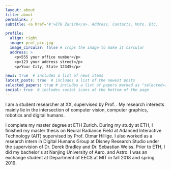 ```yaml
---
layout: about
title: about
permalink: /
subtitle: <a href='#'>ETH Zurich</a>. Address. Contacts. Moto. Etc.

profile:
  align: right
  image: prof_pic.jpg
  image_circular: false # crops the image to make it circular
  address: >
    <p>555 your office number</p>
    <p>123 your address street</p>
    <p>Your City, State 12345</p>

news: true  # includes a list of news items
latest_posts: true  # includes a list of the newest posts
selected_papers: true # includes a list of papers marked as "selected={true}"
social: true  # includes social icons at the bottom of the page
---
```

I am a student researcher at XX, supervised by Prof. . My research interests mainly lie in the intersection of computer vision, computer graphics, robotics and digital humans.

I complete my master degree at ETH Zurich. During my study at ETH, I finished my master thesis on Neural Radiance Field at Adanced Interactive Technology (AIT) supervised by Prof. Otmar Hillige. I also worked as a research intern in Digital Humans Group at Disney Research Studio under the supervision of Dr. Derek Bradley and Dr. Sebastian Weiss. Prior to ETH, I did my bachelor's at Nanjing University of Aero. and Astro. I was an exchange student at Department of EECS at MIT in fall 2018 and spring 2019.
